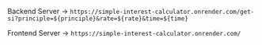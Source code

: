Backend Server -> `https://simple-interest-calculator.onrender.com/get-si?principle=${principle}&rate=${rate}&time=${time}`

Frontend Server -> `https://simple-interest-calculator.onrender.com/`
